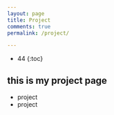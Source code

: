 ```yaml
---
layout: page
title: Project
comments: true
permalink: /project/

---
```


* 44
{:toc}

## this is my project page
- project
- project
